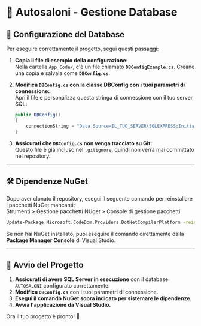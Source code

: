 # 🚗 Autosaloni - Gestione Database

## 📌 Configurazione del Database

Per eseguire correttamente il progetto, segui questi passaggi:

1. **Copia il file di esempio della configurazione:**  
   Nella cartella `App_Code/`, c'è un file chiamato **`DBConfigExample.cs`**. Creane una copia e salvala come **`DBConfig.cs`**.

2. **Modifica `DBConfig.cs` con la classe DBConfig con i tuoi parametri di connessione:**  
   Apri il file e personalizza questa stringa di connessione con il tuo server SQL:
   ```csharp
   public DBConfig()
   {
       connectionString = "Data Source=IL_TUO_SERVER\SQLEXPRESS;Initial Catalog=AUTOSALONI;Integrated Security=True;Encrypt=False";
   }
   ```

3. **Assicurati che `DBConfig.cs` non venga tracciato su Git:**  
   Questo file è già incluso nel `.gitignore`, quindi non verrà mai committato nel repository.

---

## 🛠️ Dipendenze NuGet

Dopo aver clonato il repository, esegui il seguente comando per reinstallare i pacchetti NuGet mancanti:  
Strumenti > Gestione pacchetti NUget > Console di gestione pacchetti
```sh
Update-Package Microsoft.CodeDom.Providers.DotNetCompilerPlatform -reinstall
```

Se non hai NuGet installato, puoi eseguire il comando direttamente dalla **Package Manager Console** di Visual Studio.

---

## 🚀 Avvio del Progetto

1. **Assicurati di avere SQL Server in esecuzione** con il database `AUTOSALONI` configurato correttamente.
2. **Modifica `DBConfig.cs`** con i tuoi parametri di connessione.
3. **Esegui il comando NuGet sopra indicato per sistemare le dipendenze.**
4. **Avvia l'applicazione da Visual Studio.**

Ora il tuo progetto è pronto! 🎉
